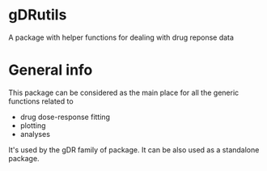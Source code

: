 # gDRutils
A package with helper functions for dealing with drug reponse data

# General info
This package can be considered as the main place for all the generic functions related to 
 - drug dose-response fitting
 - plotting
 - analyses 
 
 It's used by the gDR family of package. It can be also used as a standalone package.
